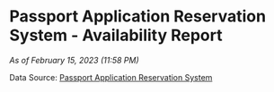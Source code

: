 # Passport Application Reservation System - Availability Report

*As of February 15, 2023 (11:58 PM)*

Data Source: [Passport Application Reservation System](https://eservices.immigration.gov.lk:8443/appointment/pages/reservationApplication.xhtml)